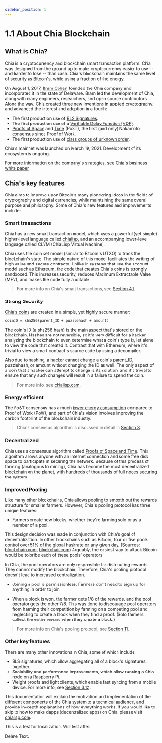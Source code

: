 ```yaml
---
sidebar_position: 1
---
```


# 1.1 About Chia Blockchain

## What is Chia?

Chia is a cryptocurrency and blockchain smart transaction platform. Chia was designed from the ground up to make cryptocurrency easier to use -- and harder to lose -- than cash. Chia's blockchain maintains the same level of security as Bitcoin's, while using a fraction of the energy.

On August 1, 2017, [Bram Cohen](https://www.chia.net/profiles/bram-cohen "Bram Cohen's Chia profile") founded the Chia company and incorporated it in the state of Delaware. Bram led the development of Chia, along with many engineers, researchers, and open source contributors. Along the way, Chia created three new inventions in applied cryptography, and advanced the interest and adoption in a fourth:

- The first production use of [BLS Signatures](https://github.com/Chia-Network/bls-signatures "Chia's BLS Signatures on GitHub").
- The first production use of a [Verifiable Delay Function (VDF)](https://github.com/Chia-Network/chiavdf "Chia's VDF on GitHub").
- [Proofs of Space](https://github.com/Chia-Network/chiapos "Chia's Proof of Space repository on GitHub") and [Time](https://github.com/Chia-Network/chiavdf "Chia's VDF on GitHub") (PoST), the first (and only) Nakamoto consensus since Proof of Work.
- The first production use of [class groups of unknown order](https://github.com/Chia-Network/vdf-competition/blob/main/classgroups.pdf 'Binary quadratic forms white paper, by Lipa Long').

Chia's mainnet was launched on March 19, 2021. Development of its ecosystem is ongoing.

For more information on the company's strategies, see [Chia's business white paper](https://www.chia.net/whitepaper "Chia's business white paper").

## Chia's key features

Chia aims to improve upon Bitcoin's many pioneering ideas in the fields of cryptography and digital currencies, while maintaining the same overall purpose and philosophy. Some of Chia's new features and improvements include:

### Smart transactions

Chia has a new smart transaction model, which uses a powerful (yet simple) higher-level language called [chialisp](https://chialisp.com 'Chialisp.com'), and an accompanying lower-level language called CLVM (ChiaLisp Virtual Machine).

Chia uses the coin set model (similar to Bitcoin's UTXO) to track the blockchain's state. The simple nature of this model facilitates the writing of high value and secure contracts. Unlike in systems that use the account model such as Ethereum, the code that creates Chia's coins is strongly sandboxed. This increases security, reduces Maximum Extractable Value (MEV), and makes the code fully auditable.

> For more info on Chia's smart transactions, see [Section 4.1](/docs/04coin-set-model/what-is-a-coin 'Section 4.1: Coins, Puzzles, and Solutions').

### Strong Security

[Chia's coins](https://chialisp.com/docs/coins_spends_and_wallets "Tutorial on Chia's coins") are created in a simple, yet highly secure manner:

`coinID = sha256(parent_ID + puzzlehash + amount)`

The coin's ID (a sha256 hash) is the main aspect that's stored on the blockchain. Hashes are not reversible, so it's very difficult for a hacker analyzing the blockchain to even determine what a coin's type is, let alone to view the code that created it. Contrast that with Ethereum, where it's trivial to view a smart contract's source code by using a decompiler.

Also due to hashing, a hacker cannot change a coin's parent_ID, puzzlehash, or amount without changing the ID as well. The only aspect of a coin that a hacker can attempt to change is its solution, and it's trivial to ensure that any such changes will result in a failure to spend the coin.

> For more info, see [chialisp.com](https://chialisp.com/ 'Chialisp.com').

### Energy efficient

The PoST consensus has a much [lower energy consumption](https://chiapower.org "Chia's energy consumption statistics") compared to Proof of Work (PoW), and part of Chia's
vision involves improving the carbon footprint of the blockchain industry.

> Chia's consensus algorithm is discussed in detail in [Section 3](/docs/03consensus/consensus_intro 'Section 3.1: Chia Consensus').

### Decentralized

Chia uses a consensus algorithm called [Proofs of Space and Time](https://www.chia.net/assets/ChiaGreenPaper.pdf "Chia's Green Paper"). This algorithm allows anyone with an internet connection and some free disk space to participate in securing the network. Because of this process of farming (analogous to mining), Chia has become the most decentralized blockchain on the planet, with hundreds of thousands of full nodes securing the system.

### Improved Pooling

Like many other blockchains, Chia allows pooling to smooth out the rewards structure for smaller farmers. However, Chia's pooling protocol has three unique features:

- Farmers create new blocks, whether they're farming solo or as a member of a pool.

This design decision was made in conjunction with Chia's goal of decentralization. In other blockchains such as Bitcoin, four or five pools control over 51% of the global hashrate on any given day. (Sources: [blockchain.com](https://www.blockchain.com/pools "blockchain.com pie chart of Bitcoin's hashrate distribution"), [blockchair.com](https://blockchair.com/bitcoin/charts/hashrate-distribution "blockchair.com pie chart of Bitcoin's hashrate distribution")) Arguably, the easiest way to attack Bitcoin would be to bribe each of these pools' operators.

In Chia, the pool operators are only responsible for distributing rewards. They cannot modify the blockchain. Therefore, Chia's pooling protocol doesn't lead to increased centralization.

- Joining a pool is permissionless. Farmers don't need to sign up for anything in order to join.

- When a block is won, the farmer gets 1/8 of the rewards, and the pool operator gets the other 7/8. This was done to discourage pool operators from harming their competition by farming on a competing pool and neglecting to create a block when they find a proof. (Solo farmers collect the entire reward when they create a block.)

> For more info on Chia's pooling protocol, see [Section 11](/docs/11pooling/pooling 'Section 11: Pooling').

### Other key features

There are many other innovations in Chia, some of which include:

- BLS signatures, which allow aggregating all of a block's signatures together.
- Scalability and performance improvements, which allow running a Chia node on a Raspberry Pi.
- Weight proofs and light clients, which enable fast syncing from a mobile device. For more info, see [Section 3.12](/docs/03consensus/light_clients 'Section 3.12: Chia Light Clients') .

This documentation will explain the motivation and implementation of the different components of the Chia system to a technical audience, and provide in-depth explanations of how everything works. If you would like to skip to how to make dapps (decentralized
apps) on Chia, please visit [chialisp.com](https://chialisp.com).

This is a test for localization. Will test after.

Delete Text.
